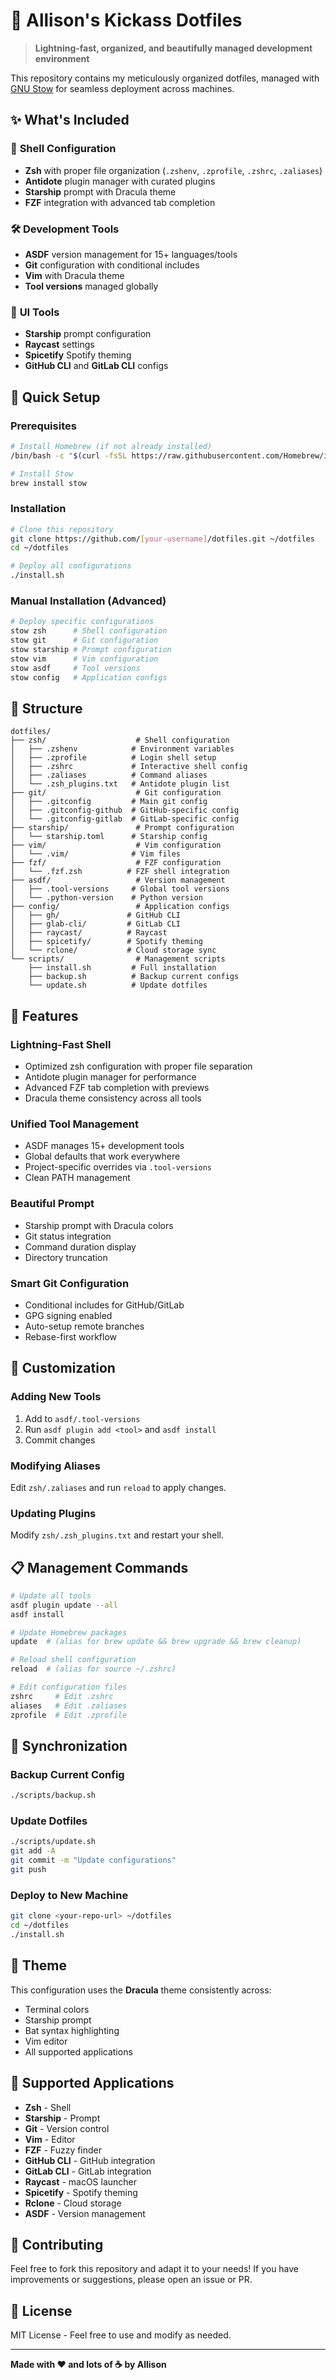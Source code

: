 # 🚀 Allison's Kickass Dotfiles

> **Lightning-fast, organized, and beautifully managed development environment**

This repository contains my meticulously organized dotfiles, managed with [GNU Stow](https://www.gnu.org/software/stow/) for seamless deployment across machines.

## ✨ What's Included

### 🐚 **Shell Configuration**
- **Zsh** with proper file organization (`.zshenv`, `.zprofile`, `.zshrc`, `.zaliases`)
- **Antidote** plugin manager with curated plugins
- **Starship** prompt with Dracula theme
- **FZF** integration with advanced tab completion

### 🛠️ **Development Tools**
- **ASDF** version management for 15+ languages/tools
- **Git** configuration with conditional includes
- **Vim** with Dracula theme
- **Tool versions** managed globally

### 🎨 **UI Tools**
- **Starship** prompt configuration
- **Raycast** settings
- **Spicetify** Spotify theming
- **GitHub CLI** and **GitLab CLI** configs

## 🚀 Quick Setup

### Prerequisites
```bash
# Install Homebrew (if not already installed)
/bin/bash -c "$(curl -fsSL https://raw.githubusercontent.com/Homebrew/install/HEAD/install.sh)"

# Install Stow
brew install stow
```

### Installation
```bash
# Clone this repository
git clone https://github.com/[your-username]/dotfiles.git ~/dotfiles
cd ~/dotfiles

# Deploy all configurations
./install.sh
```

### Manual Installation (Advanced)
```bash
# Deploy specific configurations
stow zsh      # Shell configuration
stow git      # Git configuration
stow starship # Prompt configuration
stow vim      # Vim configuration
stow asdf     # Tool versions
stow config   # Application configs
```

## 📁 Structure

```
dotfiles/
├── zsh/                    # Shell configuration
│   ├── .zshenv            # Environment variables
│   ├── .zprofile          # Login shell setup
│   ├── .zshrc             # Interactive shell config
│   ├── .zaliases          # Command aliases
│   └── .zsh_plugins.txt   # Antidote plugin list
├── git/                    # Git configuration
│   ├── .gitconfig         # Main git config
│   ├── .gitconfig-github  # GitHub-specific config
│   └── .gitconfig-gitlab  # GitLab-specific config
├── starship/               # Prompt configuration
│   └── starship.toml      # Starship config
├── vim/                    # Vim configuration
│   └── .vim/              # Vim files
├── fzf/                    # FZF configuration
│   └── .fzf.zsh          # FZF shell integration
├── asdf/                   # Version management
│   ├── .tool-versions     # Global tool versions
│   └── .python-version    # Python version
├── config/                 # Application configs
│   ├── gh/               # GitHub CLI
│   ├── glab-cli/         # GitLab CLI
│   ├── raycast/          # Raycast
│   ├── spicetify/        # Spotify theming
│   └── rclone/           # Cloud storage sync
└── scripts/                # Management scripts
    ├── install.sh         # Full installation
    ├── backup.sh          # Backup current configs
    └── update.sh          # Update dotfiles
```

## 🎯 Features

### **Lightning-Fast Shell**
- Optimized zsh configuration with proper file separation
- Antidote plugin manager for performance
- Advanced FZF tab completion with previews
- Dracula theme consistency across all tools

### **Unified Tool Management**
- ASDF manages 15+ development tools
- Global defaults that work everywhere
- Project-specific overrides via `.tool-versions`
- Clean PATH management

### **Beautiful Prompt**
- Starship prompt with Dracula colors
- Git status integration
- Command duration display
- Directory truncation

### **Smart Git Configuration**
- Conditional includes for GitHub/GitLab
- GPG signing enabled
- Auto-setup remote branches
- Rebase-first workflow

## 🔧 Customization

### Adding New Tools
1. Add to `asdf/.tool-versions`
2. Run `asdf plugin add <tool>` and `asdf install`
3. Commit changes

### Modifying Aliases
Edit `zsh/.zaliases` and run `reload` to apply changes.

### Updating Plugins
Modify `zsh/.zsh_plugins.txt` and restart your shell.

## 📋 Management Commands

```bash
# Update all tools
asdf plugin update --all
asdf install

# Update Homebrew packages
update  # (alias for brew update && brew upgrade && brew cleanup)

# Reload shell configuration
reload  # (alias for source ~/.zshrc)

# Edit configuration files
zshrc     # Edit .zshrc
aliases   # Edit .zaliases
zprofile  # Edit .zprofile
```

## 🔄 Synchronization

### Backup Current Config
```bash
./scripts/backup.sh
```

### Update Dotfiles
```bash
./scripts/update.sh
git add -A
git commit -m "Update configurations"
git push
```

### Deploy to New Machine
```bash
git clone <your-repo-url> ~/dotfiles
cd ~/dotfiles
./install.sh
```

## 🎨 Theme

This configuration uses the **Dracula** theme consistently across:
- Terminal colors
- Starship prompt
- Bat syntax highlighting
- Vim editor
- All supported applications

## 📱 Supported Applications

- **Zsh** - Shell
- **Starship** - Prompt
- **Git** - Version control
- **Vim** - Editor
- **FZF** - Fuzzy finder
- **GitHub CLI** - GitHub integration
- **GitLab CLI** - GitLab integration
- **Raycast** - macOS launcher
- **Spicetify** - Spotify theming
- **Rclone** - Cloud storage
- **ASDF** - Version management

## 🤝 Contributing

Feel free to fork this repository and adapt it to your needs! If you have improvements or suggestions, please open an issue or PR.

## 📄 License

MIT License - Feel free to use and modify as needed.

---

**Made with ❤️ and lots of ☕ by Allison**

